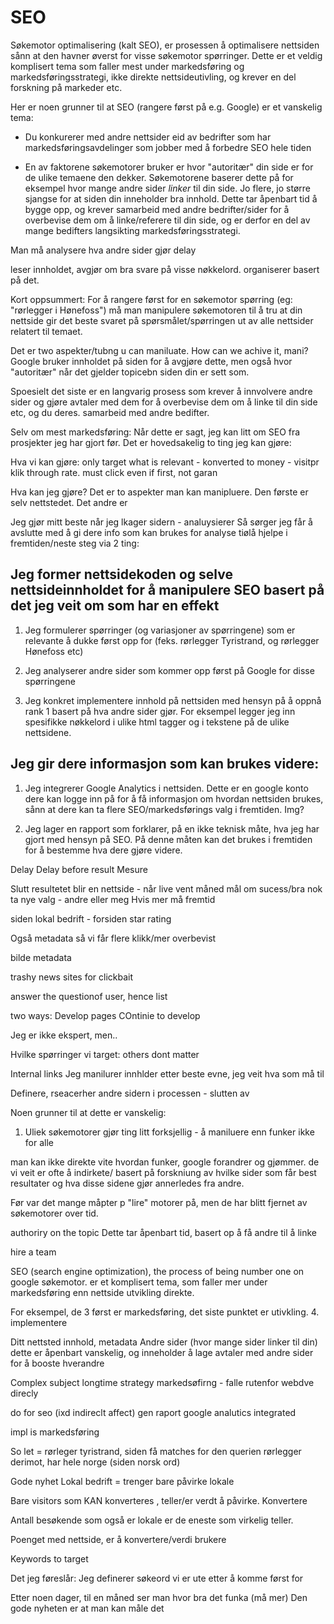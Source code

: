 <!-- Mål:
De forstår at ikke direkte webdev
Vise hva jeg kan gjøre - så det er klart hva de får -->
# SEO
Søkemotor optimalisering (kalt SEO), er prosessen å optimalisere nettsiden sånn at den havner øverst for visse søkemotor spørringer. Dette er et veldig komplisert tema som faller mest under markedsføring og markedsføringsstrategi, ikke direkte nettsideutivling, og krever en del forskning på markeder etc.

Her er noen grunner til at SEO (rangere først på e.g. Google) er et vanskelig tema:
- Du konkurerer med andre nettsider eid av bedrifter som har markedsføringsavdelinger som jobber med å forbedre SEO hele tiden
<!-- - Andres nettsider har eksistert lenger. De har et forsprang. -->
- En av faktorene søkemotorer bruker er hvor "autoritær" din side er for de ulike temaene den dekker. Søkemotorene baserer dette på for eksempel hvor mange andre sider _linker_ til din side. Jo flere, jo større sjangse for at siden din inneholder bra innhold. Dette tar åpenbart tid å bygge opp, og krever samarbeid med andre bedrifter/sider for å overbevise dem om å linke/referere til din side, og er derfor en del av mange bedifters langsikting markedsføringsstrategi.

Man må analysere hva andre sider gjør
delay

leser innholdet, avgjør om bra svare på visse nøkkelord. organiserer basert på det.



Kort oppsummert: For å rangere først for en søkemotor spørring (eg: "rørlegger i Hønefoss") må man manipulere søkemotoren til å tru at din nettside gir det beste svaret på spørsmålet/spørringen ut av alle nettsider relatert til temaet.

Det er two aspekter/tubng u can maniluate. How can we achive it, mani?
Google bruker innholdet på siden for å avgjøre dette, men også hvor "autoritær" når det gjelder topicebn siden din er sett som.

Spoesielt det siste er en langvarig prosess som krever å innvolvere andre sider og gjøre avtaler med dem for å overbevise dem om å linke til din side etc, og du deres. samarbeid med andre bedifter.  

Selv om mest markedsføring:
Når dette er sagt, jeg kan litt om SEO fra prosjekter jeg har gjort før. Det er hovedsakelig to ting jeg kan gjøre:


Hva vi kan gjøre:
only target what is relevant - konverted to money - visitpr
klik through rate. must click even if first, not garan

Hva kan jeg gjøre? Det er to aspekter man kan manipluere. Den første er selv nettstedet. Det andre er   

Jeg gjør mitt beste når jeg lkager sidern - analuysierer
Så sørger jeg får å avslutte med å gi dere info som kan brukes for analyse tiølå hjelpe i fremtiden/neste steg via 2 ting:
<!-- ## Jeg prøver analyserer og mitt beste -->
## Jeg former nettsidekoden og selve nettsideinnholdet for å manipulere SEO basert på det jeg veit om som har en effekt

1. Jeg formulerer spørringer (og variasjoner av spørringene) som er relevante å dukke først opp for (feks. rørlegger Tyristrand, og rørlegger Hønefoss etc)

2. Jeg analyserer andre sider som kommer opp først på Google for disse spørringene

3. Jeg konkret implementere innhold på nettsiden med hensyn på å oppnå rank 1 basert på hva andre sider gjør. For eksempel legger jeg inn spesifikke nøkkelord i ulike html tagger og i tekstene på de ulike nettsidene.

## Jeg gir dere informasjon som kan brukes videre:

1. Jeg integrerer Google Analytics i nettsiden. Dette er en google konto dere kan logge inn på for å få informasjon om hvordan nettsiden brukes, sånn at dere kan ta flere SEO/markedsførings valg i fremtiden.  Img?

2. Jeg lager en rapport som forklarer, på en ikke teknisk måte, hva jeg har gjort med hensyn på SEO. På denne måten kan det brukes i fremtiden for å bestemme hva dere gjøre videre.

Delay Delay before result
Mesure


Slutt resultetet blir en nettside - når live
vent måned
mål om sucess/bra nok
ta nye valg - andre eller meg
Hvis mer må fremtid


siden lokal bedrift - forsiden star rating

Også metadata så vi får flere klikk/mer overbevist


bilde metadata

trashy news sites for clickbait





answer the questionof user, hence list


two ways:
Develop pages
COntinie to develop


Jeg er ikke ekspert, men..



Hvilke spørringer vi target:
others dont matter

Internal links
Jeg manilurer innhlder etter beste evne, jeg veit hva som må til

Definere, rseacerher andre sidern i processen - slutten av


Noen grunner til at dette er vanskelig:
1. Uliek søkemotorer gjør ting litt forksjellig - å maniluere enn funker ikke for alle



man kan ikke direkte vite hvordan funker, google forandrer og gjømmer. de vi veit er ofte å indirkete/ basert på forskniung av hvilke sider som får best resultater og hva disse sidene gjør annerledes fra andre.

Før var det mange måpter p "lire" motorer på, men de har blitt fjernet av søkemotorer over tid.

authoriry on the topic
Dette tar åpenbart tid, basert op å få andre til å linke


hire a team

SEO (search engine optimization), the process of being number one on google søkemotor.
er et komplisert tema, som faller mer under markedsføring enn nettside utvikling direkte.

For eksempel, de 3 først er markedsføring, det siste punktet er utivkling.
4. implementere


Ditt nettsted
  innhold, metadata
Andre sider (hvor mange sider linker til din)
  dette er åpenbart vanskelig, og inneholder å lage avtaler med andre sider for å
  booste hverandre

Complex subject
longtime strategy
markedsøfirng - falle rutenfor webdve direcly



do for seo (ixd indireclt affect)
gen raport
google analutics integrated

impl is markedsføring


So let = rørleger tyristrand, siden få matches for den querien
rørlegger derimot, har hele norge (siden norsk ord)

Gode nyhet
Lokal bedrift = trenger bare påvirke lokale

Bare visitors som KAN konverteres , teller/er verdt å påvirke.
Konvertere   

Antall besøkende som også er lokale er de eneste som virkelig teller.  


Poenget med nettside, er å konvertere/verdi brukere

Keywords to target


Det jeg føreslår:
Jeg definerer søkeord vi er ute etter å komme først for


Etter noen dager, til en måned ser man hvor bra det funka (må mer)
Den gode nyheten er at man kan måle det
